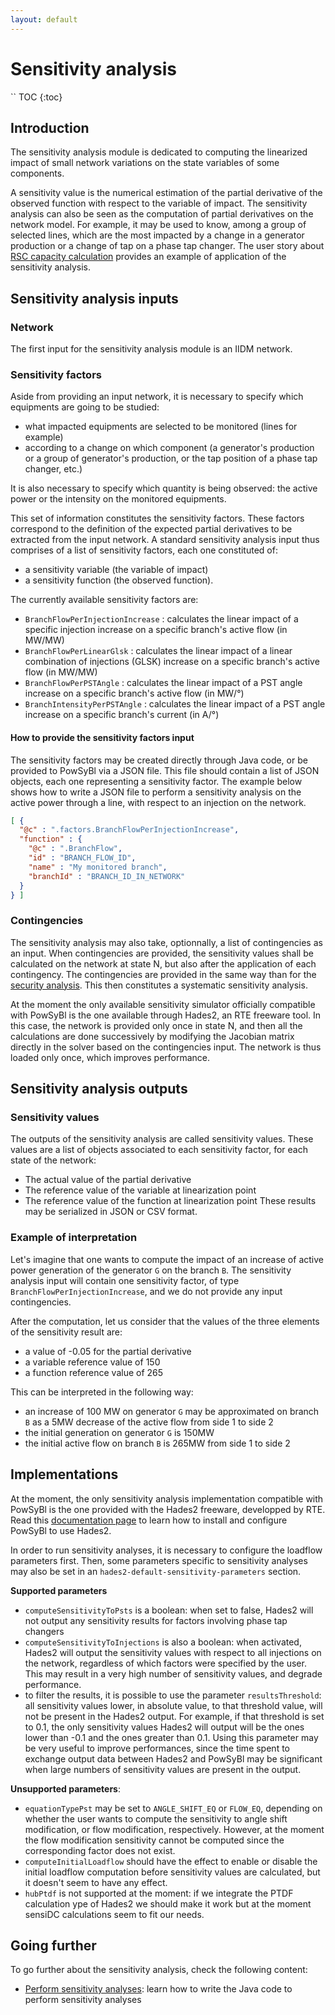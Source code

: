 ```yaml
---
layout: default
---
```


# Sensitivity analysis

`` TOC
{:toc}

## Introduction

The sensitivity analysis module is dedicated to computing the linearized impact of small network 
variations on the state variables of some components.

A sensitivity value is the numerical estimation of the partial derivative of the observed function 
with respect to the variable of impact.
The sensitivity analysis can also be seen as the computation of partial derivatives on the network model.
For example, it may be used to know, among a group of selected lines, which are the most impacted by a change in a generator production or a change of tap on a phase tap changer.
The user story about [RSC capacity calculation](../../user/user-stories/capacity_calculation_rsc.md) provides an example of application of the sensitivity analysis.

## Sensitivity analysis inputs

### Network
The first input for the sensitivity analysis module is an IIDM network.

### Sensitivity factors
Aside from providing an input network, it is necessary to specify which equipments are going to be
studied:
- what impacted equipments are selected to be monitored (lines for example)
- according to a change on which component (a generator's production or a group of generator's production, or the tap position of a phase tap changer, etc.)

It is also necessary to specify which quantity is being observed: the active power or the intensity on the monitored equipments. 

This set of information constitutes the sensitivity factors. These factors correspond to the definition
of the expected partial derivatives to be extracted from the input network.
A standard sensitivity analysis input thus comprises of a list of sensitivity factors, each one constituted of:
- a sensitivity variable (the variable of impact) 
- a sensitivity function (the observed function).

The currently available sensitivity factors are:
- `BranchFlowPerInjectionIncrease` : calculates the linear impact of a specific injection increase on a specific branch's active flow (in MW/MW) 
- `BranchFlowPerLinearGlsk` : calculates the linear impact of a linear combination of injections (GLSK) increase on a specific branch's active flow (in MW/MW)
- `BranchFlowPerPSTAngle` : calculates the linear impact of a PST angle increase on a specific branch's active flow (in MW/°)
- `BranchIntensityPerPSTAngle` : calculates the linear impact of a PST angle increase on a specific branch's current (in A/°)

#### How to provide the sensitivity factors input

The sensitivity factors may be created directly through Java code, or be provided to PowSyBl 
via a JSON file. This file should contain a list of JSON objects, each one representing a 
sensitivity factor. The example below shows how to write a JSON file to perform a sensitivity 
analysis on the active power through a line, with respect to an injection on the network.
```json
[ {
  "@c" : ".factors.BranchFlowPerInjectionIncrease",
  "function" : {
    "@c" : ".BranchFlow",
    "id" : "BRANCH_FLOW_ID",
    "name" : "My monitored branch",
    "branchId" : "BRANCH_ID_IN_NETWORK"
  }
} ]
```

### Contingencies
The sensitivity analysis may also take, optionnally, a list of contingencies as an input. 
When contingencies are provided, the sensitivity values
shall be calculated on the network at state N, but also after the application of each contingency.
The contingencies are provided in the same way than for the [security analysis]().
This then constitutes a systematic sensitivity analysis.

At the moment the only available sensitivity simulator officially compatible with PowSyBl is
the one available through Hades2, an RTE freeware tool. In this case, the network is provided 
only once in state N, and then all the calculations are done successively by modifying the Jacobian 
matrix directly in the solver based on the contingencies input.
The network is thus loaded only once, which improves performance.

## Sensitivity analysis outputs

### Sensitivity values
The outputs of the sensitivity analysis are called sensitivity values. 
These values are a list of objects associated to each sensitivity factor, for each state of the network:
- The actual value of the partial derivative
- The reference value of the variable at linearization point
- The reference value of the function at linearization point 
These results may be serialized in JSON or CSV format.

### Example of interpretation
Let's imagine that one wants to compute the impact of an increase of active power generation of the 
generator `G` on the branch `B`.
The sensitivity analysis input will contain one sensitivity factor, 
of type `BranchFlowPerInjectionIncrease`, and we do not provide any input contingencies.

After the computation, let us consider that the values of the three elements of the sensitivity 
result are:
- a value of -0.05 for the partial derivative
- a variable reference value of 150
- a function reference value of 265

This can be interpreted in the following way:
- an increase of 100 MW on generator `G` may be approximated on branch `B` as a 5MW decrease of the 
active flow from side 1 to side 2 
- the initial generation on generator `G` is 150MW
- the initial active flow on branch `B` is 265MW from side 1 to side 2
 
## Implementations

At the moment, the only sensitivity analysis implementation compatible with PowSyBl is the one provided
with the Hades2 freeware, developped by RTE.
Read this [documentation page](https://rte-france.github.io/hades2/index.html) to learn how to 
install and configure PowSyBl to use Hades2.

In order to run sensitivity analyses, it is necessary to configure the loadflow parameters first.
Then, some parameters specific to sensitivity analyses may also be set in an `hades2-default-sensitivity-parameters` section.

**Supported parameters**
- `computeSensitivityToPsts` is a boolean: when set to false, Hades2 will not output any sensitivity
results for factors involving phase tap changers
- `computeSensitivityToInjections` is also a boolean: when activated, Hades2 will output the sensitivity
values with respect to all injections on the network, regardless of which factors were specified by the 
user. This may result in a very high number of sensitivity values, and degrade performance.
- to filter the results, it is possible to use the parameter `resultsThreshold`: all sensitivity values 
lower, in absolute value, to that threshold value, will not be present in the Hades2 output.
For example, if that threshold is set to 0.1, the only sensitivity values Hades2 will output will be
the ones lower than -0.1 and the ones greater than 0.1. Using this parameter may be very useful to
improve performances, since the time spent to exchange output data between Hades2 and PowSyBl may
be significant when large numbers of sensitivity values are present in the output.


**Unsupported parameters**:
- `equationTypePst` may be set to `ANGLE_SHIFT_EQ` or `FLOW_EQ`, depending on whether the user wants to compute the sensitivity to angle shift modification, or flow modification, respectively. However, at the moment the flow modification sensitivity cannot be computed since the corresponding factor does not exist.
- `computeInitialLoadflow` should have the effect to enable or disable the initial loadflow computation
before sensitivity values are calculated, but it doesn't seem to have any effect.
- `hubPtdf` is not supported at the moment: if we integrate the PTDF calculation ype of Hades2 we should make it work but at the moment sensiDC calculations seem to fit our needs.


## Going further

To go further about the sensitivity analysis, check the following content:
- [Perform sensitivity analyses](/../../developer/tutorials/sensitivity-analysis.md): learn how to write the Java code to perform sensitivity analyses
